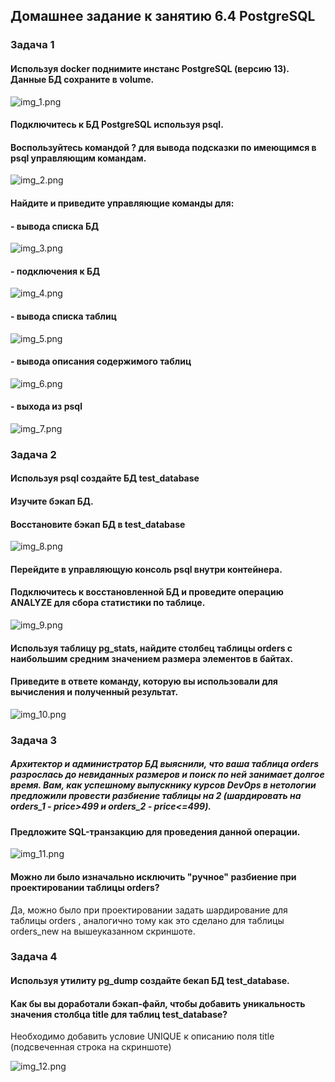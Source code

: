 
## Домашнее задание к занятию 6.4 PostgreSQL ##

### Задача 1 ###

#### Используя docker поднимите инстанс PostgreSQL (версию 13). Данные БД сохраните в volume. ####

![img_1.png](img_1.png)

#### Подключитесь к БД PostgreSQL используя psql. ####
#### Воспользуйтесь командой \? для вывода подсказки по имеющимся в psql управляющим командам. ####

![img_2.png](img_2.png)

#### Найдите и приведите управляющие команды для: #### 

#### - вывода списка БД ####

![img_3.png](img_3.png)

#### - подключения к БД ####

![img_4.png](img_4.png)

#### - вывода списка таблиц ####

![img_5.png](img_5.png)

#### - вывода описания содержимого таблиц ####

![img_6.png](img_6.png)

#### - выхода из psql ####

![img_7.png](img_7.png)

### Задача 2 ###

#### Используя psql создайте БД test_database ####
#### Изучите бэкап БД. ####
#### Восстановите бэкап БД в test_database ####

![img_8.png](img_8.png)

#### Перейдите в управляющую консоль psql внутри контейнера. ####
#### Подключитесь к восстановленной БД и проведите операцию ANALYZE для сбора статистики по таблице. ####

![img_9.png](img_9.png)

#### Используя таблицу pg_stats, найдите столбец таблицы orders с наибольшим средним значением размера элементов в байтах. ####
#### Приведите в ответе команду, которую вы использовали для вычисления и полученный результат. ####

![img_10.png](img_10.png)

### Задача 3 ###

##### Архитектор и администратор БД выяснили, что ваша таблица orders разрослась до невиданных размеров и поиск по ней занимает долгое время. Вам, как успешному выпускнику курсов DevOps в нетологии предложили провести разбиение таблицы на 2 (шардировать на orders_1 - price>499 и orders_2 - price<=499). ####
#### Предложите SQL-транзакцию для проведения данной операции. ####

![img_11.png](img_11.png)

#### Можно ли было изначально исключить "ручное" разбиение при проектировании таблицы orders? ####

Да, можно было при проектировании задать шардирование для таблицы orders , аналогично тому как это сделано для таблицы orders_new на вышеуказанном скриншоте.

### Задача 4 ###

#### Используя утилиту pg_dump создайте бекап БД test_database. ####
#### Как бы вы доработали бэкап-файл, чтобы добавить уникальность значения столбца title для таблиц test_database? ####

Необходимо добавить условие UNIQUE к описанию поля title (подсвеченная строка на скриншоте) 

![img_12.png](img_12.png)


